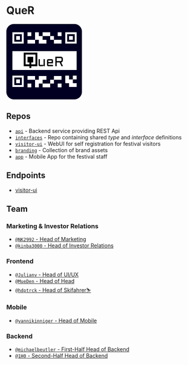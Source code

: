 # QueR

![Logo](https://raw.githubusercontent.com/BaselHack2021/branding/main/logos/Logo.png)

## Repos

- [`api`](https://github.com/BaselHack2021/api) - Backend service providing REST Api
- [`interfaces`](https://github.com/BaselHack2021/interfaces) - Repo containing shared *type* and *interface* definitions
- [`visitor-ui`](https://github.com/BaselHack2021/visitor-ui) - WebUI for self registration for festival visitors
- [`branding`](https://github.com/BaselHack2021/branding) - Collection of brand assets
- [`app`](https://github.com/BaselHack2021/app) - Mobile App for the festival staff

## Endpoints

- [visitor-ui](https://baselhack2021.github.io/visitor-ui)

## Team

### Marketing & Investor Relations

- [`@NK2992` - Head of Marketing](https://github.com/NK2992)
- [`@kinba3000` - Head of Investor Relations](https://github.com/kinba3000)

### Frontend

- [`@Julianv` - Head of UI/UX](https://github.com/Julianvz)
- [`@MueDen` - Head of Head](https://github.com/MueDen)
- [`@hdptrck` - Head of Skifahrer⛷️](https://github.com/hdptrck)

### Mobile

- [`@yannikinniger` - Head of Mobile](https://github.com/yannikinniger)

### Backend

- [`@michaelbeutler` - First-Half Head of Backend](https://github.com/michaelbeutler)
- [`@1H0` - Second-Half Head of Backend](https://github.com/1H0)
